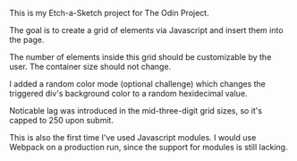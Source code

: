 This is my Etch-a-Sketch project for The Odin Project.

The goal is to create a grid of elements via Javascript and insert them into the page.

The number of elements inside this grid should be customizable by the user. The container size should not change.

I added a random color mode (optional challenge) which changes the triggered div's background color to a random hexidecimal value.

Noticable lag was introduced in the mid-three-digit grid sizes, so it's capped to 250 upon submit.

This is also the first time I've used Javascript modules. I would use Webpack on a production run, since the support for modules is still lacking.